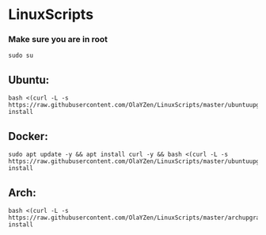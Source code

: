 # LinuxScripts

### Make sure you are in root
```
sudo su
```

## Ubuntu:
```
bash <(curl -L -s https://raw.githubusercontent.com/OlaYZen/LinuxScripts/master/ubuntuupgrade.sh) install
```

## Docker:
```
sudo apt update -y && apt install curl -y && bash <(curl -L -s https://raw.githubusercontent.com/OlaYZen/LinuxScripts/master/ubuntuupgrade.sh) install
```


## Arch:

```
bash <(curl -L -s https://raw.githubusercontent.com/OlaYZen/LinuxScripts/master/archupgrade.sh) install
```
